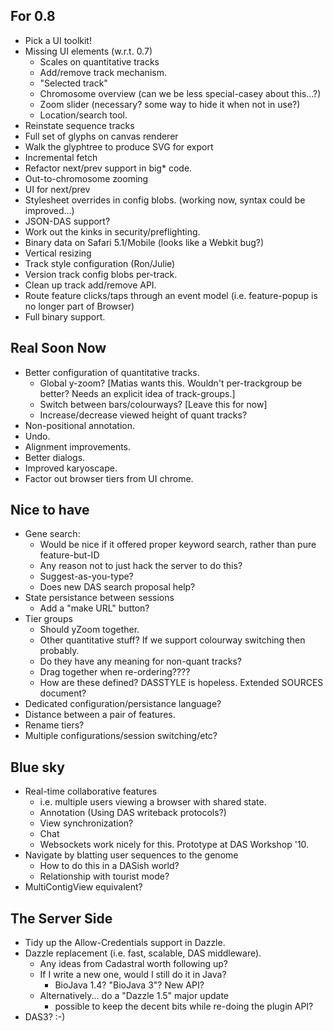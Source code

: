 
For 0.8
-------

  - Pick a UI toolkit!
  - Missing UI elements (w.r.t. 0.7)
     + Scales on quantitative tracks
     + Add/remove track mechanism.
     + "Selected track"
     + Chromosome overview (can we be less special-casey about this...?)
     + Zoom slider (necessary?  some way to hide it when not in use?)
     + Location/search tool.
  - Reinstate sequence tracks
  - Full set of glyphs on canvas renderer
  - Walk the glyphtree to produce SVG for export
  - Incremental fetch
  - Refactor next/prev support in big* code.
  - Out-to-chromosome zooming
  - UI for next/prev
  - Stylesheet overrides in config blobs.  (working now, syntax could be improved...)
  - JSON-DAS support?
  - Work out the kinks in security/preflighting.
  - Binary data on Safari 5.1/Mobile (looks like a Webkit bug?)
  - Vertical resizing
  - Track style configuration (Ron/Julie)
  - Version track config blobs per-track.
  - Clean up track add/remove API.
  - Route feature clicks/taps through an event model (i.e. feature-popup is no longer part of Browser)
  - Full binary support.
 
Real Soon Now
-------------

 - Better configuration of quantitative tracks.
     + Global y-zoom? [Matias wants this.  Wouldn't per-trackgroup be better?  Needs an explicit idea of track-groups.]
     + Switch between bars/colourways? [Leave this for now]
     + Increase/decrease viewed height of quant tracks?
 - Non-positional annotation.
 - Undo.
 - Alignment improvements.
 - Better dialogs.
 - Improved karyoscape.
 - Factor out browser tiers from UI chrome.

Nice to have
------------

 - Gene search:
     + Would be nice if it offered proper keyword search, rather than pure feature-but-ID
     + Any reason not to just hack the server to do this?
     + Suggest-as-you-type?
     + Does new DAS search proposal help?
 - State persistance between sessions
     + Add a "make URL" button?
 - Tier groups
     + Should yZoom together.
     + Other quantitative stuff?  If we support colourway switching then probably.
     + Do they have any meaning for non-quant tracks?
     + Drag together when re-ordering????
     + How are these defined?  DASSTYLE is hopeless.  Extended SOURCES document?
 - Dedicated configuration/persistance language?
 - Distance between a pair of features.
 - Rename tiers?
 - Multiple configurations/session switching/etc?

Blue sky
--------
    
 - Real-time collaborative features
    + i.e. multiple users viewing a browser with shared state.
    + Annotation (Using DAS writeback protocols?)
    + View synchronization?
    + Chat 
    + Websockets work nicely for this.  Prototype at DAS Workshop '10.
 - Navigate by blatting user sequences to the genome
    + How to do this in a DASish world?
    + Relationship with tourist mode?
 - MultiContigView equivalent?

The Server Side
---------------
 
 - Tidy up the Allow-Credentials support in Dazzle.
 - Dazzle replacement (i.e. fast, scalable, DAS middleware).
    + Any ideas from Cadastral worth following up?
    + If I write a new one, would I still do it in Java?
        * BioJava 1.4?  "BioJava 3"?  New API?
    + Alternatively... do a "Dazzle 1.5" major update
        * possible to keep the decent bits while re-doing the plugin API?
 - DAS3? :-)
